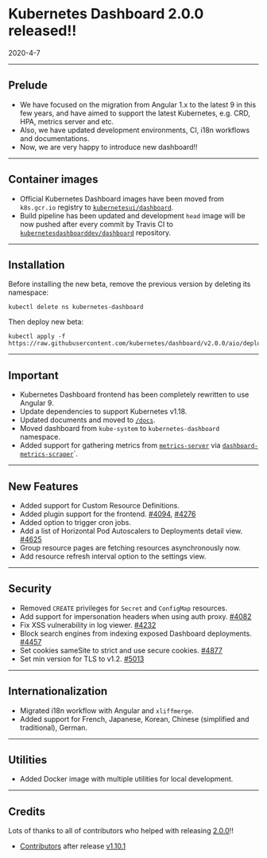 Kubernetes Dashboard 2.0.0 released!!
=====================================

2020-4-7

---

## Prelude

* We have focused on the migration from Angular 1.x to the latest 9 in this few years, and have aimed to support the latest Kubernetes, e.g. CRD, HPA, metrics server and etc.
* Also, we have updated development environments, CI, i18n workflows and documentations.
* Now, we are very happy to introduce new dashboard!!

---

## Container images

* Official Kubernetes Dashboard images have been moved from `k8s.gcr.io` registry to [`kubernetesui/dashboard`](https://hub.docker.com/r/kubernetesui/dashboard).
* Build pipeline has been updated and development `head` image will be now pushed after every commit by Travis CI to [`kubernetesdashboarddev/dashboard`](https://hub.docker.com/r/kubernetesdashboarddev/dashboard) repository.

---

## Installation

Before installing the new beta, remove the previous version by deleting its namespace:
```
kubectl delete ns kubernetes-dashboard
```
Then deploy new beta:
```
kubectl apply -f https://raw.githubusercontent.com/kubernetes/dashboard/v2.0.0/aio/deploy/recommended.yaml
```

---

## Important

* Kubernetes Dashboard frontend has been completely rewritten to use Angular 9.
* Update dependencies to support Kubernetes v1.18.
* Updated documents and moved to [`/docs`](https://github.com/kubernetes/dashboard/tree/master/docs).
* Moved dashboard from `kube-system` to `kubernetes-dashboard` namespace.
* Added support for gathering metrics from [`metrics-server`](https://github.com/kubernetes-incubator/metrics-server) via [`dashboard-metrics-scraper`](https://github.com/kubernetes-sigs/dashboard-metrics-scraper)`.

---

## New Features

* Added support for Custom Resource Definitions.
* Added plugin support for the frontend. [#4094](https://github.com/kubernetes/dashboard/pull/4094), [#4276](https://github.com/kubernetes/dashboard/pull/4276)
* Added option to trigger cron jobs.
* Add a list of Horizontal Pod Autoscalers to Deployments detail view. [#4625](https://github.com/kubernetes/dashboard/pull/4625)
* Group resource pages are fetching resources asynchronously now.
* Add resource refresh interval option to the settings view.

---

## Security

* Removed `CREATE` privileges for `Secret` and `ConfigMap` resources.
* Add support for impersonation headers when using auth proxy. [#4082](https://github.com/kubernetes/dashboard/pull/4082)
* Fix XSS vulnerability in log viewer. [#4232](https://github.com/kubernetes/dashboard/pull/4232)
* Block search engines from indexing exposed Dashboard deployments. [#4457](https://github.com/kubernetes/dashboard/pull/4457)
* Set cookies sameSite to strict and use secure cookies. [#4877](https://github.com/kubernetes/dashboard/pull/4877)
* Set min version for TLS to v1.2. [#5013](https://github.com/kubernetes/dashboard/pull/5013)

---

## Internationalization

* Migrated i18n workflow with Angular and `xliffmerge`.
* Added support for French, Japanese, Korean, Chinese (simplified and traditional), German.

---

## Utilities

* Added Docker image with multiple utilities for local development.

---

## Credits

Lots of thanks to all of contributors who helped with releasing [2.0.0](https://github.com/kubernetes/dashboard/releases/tag/v2.0.0)!!
* [Contributors](https://github.com/kubernetes/dashboard/graphs/contributors?from=2018-12-22&to=2020-04-07&type=c) after release [v1.10.1](https://github.com/kubernetes/dashboard/releases/tag/v1.10.1)
